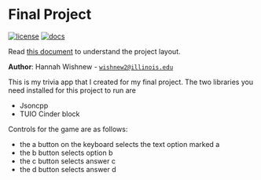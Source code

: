 # Final Project

[![license](https://img.shields.io/badge/license-MIT-green)](LICENSE)
[![docs](https://img.shields.io/badge/docs-yes-brightgreen)](docs/README.md)

Read [this document](https://cliutils.gitlab.io/modern-cmake/chapters/basics/structure.html) to understand the project
layout.

**Author**: Hannah Wishnew - [`wishnew2@illinois.edu`](mailto:example@illinois.edu)

This is my trivia app that I created for my final project. 
The two libraries you need installed for this project to run are 
- Jsoncpp
- TUIO Cinder block 

Controls for the game are as follows:
- the a button on the keyboard selects the text option marked a
- the b button selects option b
- the c button selects answer c
- the d button selects answer d